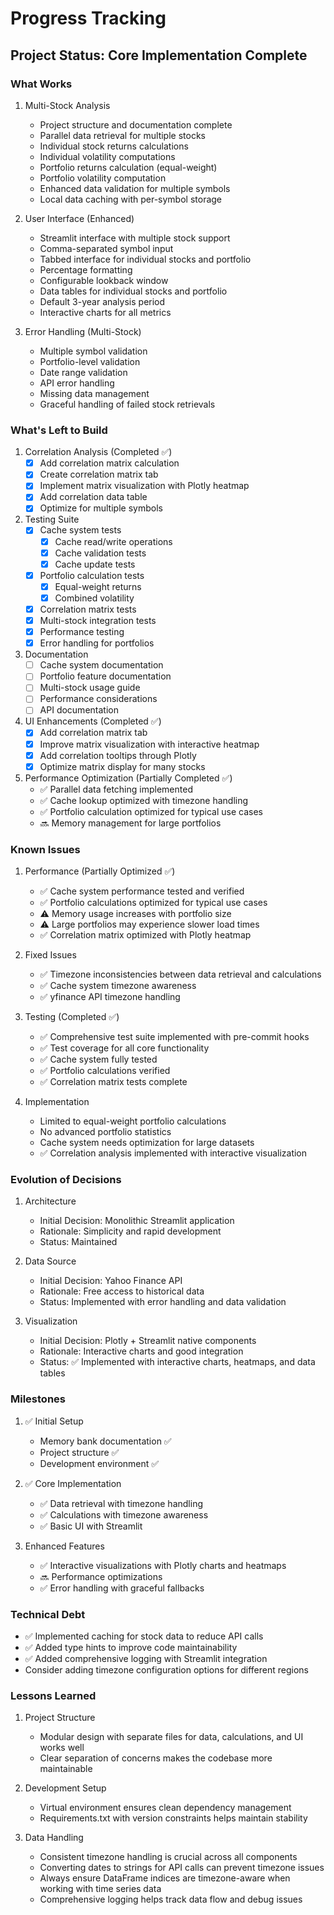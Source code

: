 # Progress Tracking

## Project Status: Core Implementation Complete

### What Works
1. Multi-Stock Analysis
   - Project structure and documentation complete
   - Parallel data retrieval for multiple stocks
   - Individual stock returns calculations
   - Individual volatility computations
   - Portfolio returns calculation (equal-weight)
   - Portfolio volatility computation
   - Enhanced data validation for multiple symbols
   - Local data caching with per-symbol storage

2. User Interface (Enhanced)
   - Streamlit interface with multiple stock support
   - Comma-separated symbol input
   - Tabbed interface for individual stocks and portfolio
   - Percentage formatting
   - Configurable lookback window
   - Data tables for individual stocks and portfolio
   - Default 3-year analysis period
   - Interactive charts for all metrics

3. Error Handling (Multi-Stock)
   - Multiple symbol validation
   - Portfolio-level validation
   - Date range validation
   - API error handling
   - Missing data management
   - Graceful handling of failed stock retrievals

### What's Left to Build
1. Correlation Analysis (Completed ✅)
   - [x] Add correlation matrix calculation
   - [x] Create correlation matrix tab
   - [x] Implement matrix visualization with Plotly heatmap
   - [x] Add correlation data table
   - [x] Optimize for multiple symbols

2. Testing Suite
   - [x] Cache system tests
     - [x] Cache read/write operations
     - [x] Cache validation tests
     - [x] Cache update tests
   - [x] Portfolio calculation tests
     - [x] Equal-weight returns
     - [x] Combined volatility
   - [x] Correlation matrix tests
   - [x] Multi-stock integration tests
   - [x] Performance testing
   - [x] Error handling for portfolios

3. Documentation
   - [ ] Cache system documentation
   - [ ] Portfolio feature documentation
   - [ ] Multi-stock usage guide
   - [ ] Performance considerations
   - [ ] API documentation

4. UI Enhancements (Completed ✅)
   - [x] Add correlation matrix tab
   - [x] Improve matrix visualization with interactive heatmap
   - [x] Add correlation tooltips through Plotly
   - [x] Optimize matrix display for many stocks

5. Performance Optimization (Partially Completed ✅)
   - ✅ Parallel data fetching implemented
   - ✅ Cache lookup optimized with timezone handling
   - ✅ Portfolio calculation optimized for typical use cases
   - 🔜 Memory management for large portfolios

### Known Issues
1. Performance (Partially Optimized ✅)
   - ✅ Cache system performance tested and verified
   - ✅ Portfolio calculations optimized for typical use cases
   - ⚠️ Memory usage increases with portfolio size
   - ⚠️ Large portfolios may experience slower load times
   - ✅ Correlation matrix optimized with Plotly heatmap

2. Fixed Issues
   - ✅ Timezone inconsistencies between data retrieval and calculations
   - ✅ Cache system timezone awareness
   - ✅ yfinance API timezone handling

3. Testing (Completed ✅)
   - ✅ Comprehensive test suite implemented with pre-commit hooks
   - ✅ Test coverage for all core functionality
   - ✅ Cache system fully tested
   - ✅ Portfolio calculations verified
   - ✅ Correlation matrix tests complete

4. Implementation
   - Limited to equal-weight portfolio calculations
   - No advanced portfolio statistics
   - Cache system needs optimization for large datasets
   - ✅ Correlation analysis implemented with interactive visualization

### Evolution of Decisions
1. Architecture
   - Initial Decision: Monolithic Streamlit application
   - Rationale: Simplicity and rapid development
   - Status: Maintained

2. Data Source
   - Initial Decision: Yahoo Finance API
   - Rationale: Free access to historical data
   - Status: Implemented with error handling and data validation

3. Visualization
   - Initial Decision: Plotly + Streamlit native components
   - Rationale: Interactive charts and good integration
   - Status: ✅ Implemented with interactive charts, heatmaps, and data tables

### Milestones
1. ✅ Initial Setup
   - Memory bank documentation ✅
   - Project structure ✅
   - Development environment ✅

2. ✅ Core Implementation
   - ✅ Data retrieval with timezone handling
   - ✅ Calculations with timezone awareness
   - ✅ Basic UI with Streamlit

3. Enhanced Features
   - ✅ Interactive visualizations with Plotly charts and heatmaps
   - 🔜 Performance optimizations
   - ✅ Error handling with graceful fallbacks

### Technical Debt
- ✅ Implemented caching for stock data to reduce API calls
- ✅ Added type hints to improve code maintainability
- ✅ Added comprehensive logging with Streamlit integration
- Consider adding timezone configuration options for different regions

### Lessons Learned
1. Project Structure
   - Modular design with separate files for data, calculations, and UI works well
   - Clear separation of concerns makes the codebase more maintainable

2. Development Setup
   - Virtual environment ensures clean dependency management
   - Requirements.txt with version constraints helps maintain stability

3. Data Handling
   - Consistent timezone handling is crucial across all components
   - Converting dates to strings for API calls can prevent timezone issues
   - Always ensure DataFrame indices are timezone-aware when working with time series data
   - Comprehensive logging helps track data flow and debug issues
